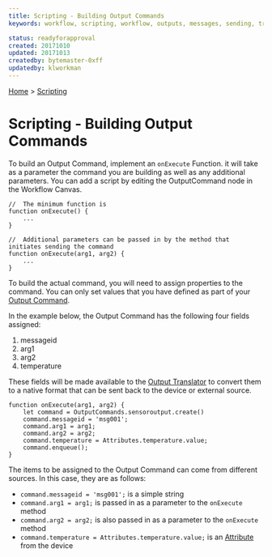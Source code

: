 ```yaml
---
title: Scripting - Building Output Commands
keywords: workflow, scripting, workflow, outputs, messages, sending, transmitter

status: readyforapproval
created: 20171010
updated: 20171013
createdby: bytemaster-0xff
updatedby: klworkman
---
```

[Home](../Index.md) > [Scripting](Index.md)

# Scripting - Building Output Commands


To build an Output Command, implement an `onExecute` Function. it will take as a parameter the command you are building as well as any additional parameters.
You can add a script by editing the OutputCommand node in the Workflow Canvas.

```
//  The minimum function is
function onExecute() {
    ...
}

//  Additional parameters can be passed in by the method that initiates sending the command
function onExecute(arg1, arg2) {
    ...
}
```

To build the actual command, you will need to assign properties to the command. You can only set values that 
you have defined as part of your [Output Command](../Workflows/OutputCommandFields.md).

In the example below, the Output Command has the following four fields assigned:
1. messageid
2. arg1
3. arg2
4. temperature

These fields will be made available to the [Output Translator](../PipelineModules/OutputTranslator.md) to convert them to a native format that can be sent back to the device or external source.


```
function onExecute(arg1, arg2) {
    let command = OutputCommands.sensoroutput.create() 
    command.messageid = 'msg001';
    command.arg1 = arg1;
    command.arg2 = arg2;
    command.temperature = Attributes.temperature.value;
    command.enqueue();
}
```

The items to be assigned to the Output Command can come from different sources. In this case, they are as follows:  
* `command.messageid = 'msg001';` is a simple string  
* `command.arg1 = arg1;` is passed in as a parameter to the `onExecute` method    
* `command.arg2 = arg2;` is also passed in as a parameter to the `onExecute` method  
* `command.temperature = Attributes.temperature.value;` is an [Attribute](../Workflows/Attributes.md) from the device
